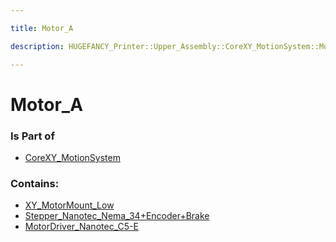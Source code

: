 ```yaml
---

title: Motor_A

description: HUGEFANCY_Printer::Upper_Assembly::CoreXY_MotionSystem::Motor_A

---
```

# Motor_A
<script>
    var geoarray = '{"Stepper_Nanotec_Nema_34+Encoder+Brake": {"Encoder_WEDS5541-Bxx002": {}, "Brake-BKE-2_0-6_35_stp002": {}, "ST8918S4508-B002": {}}, "MotorDriver_Nanotec_C5-E": {}, "XY_MotorMount_Low": {"XY_Motorhalter_tief_Au-enblech": {}, "XY_Motorhalter_tief_Winkel": {}}}';
</script>
<script>
    var basepath = '/assets/HUGEFANCY_Printer/Upper_Assembly/CoreXY_MotionSystem/Motor_A/';
</script>
<link rel="stylesheet" href="/css/container.css">

<div id="container"></div>

<!-- these are the required scripts for the three.js scene -->
<script src="/lib/three.min.js"></script>
<script src="/lib/OrbitControls.js"></script>
<script src="/lib/RectAreaLightUniformsLib.js"></script>
<!-- this is your app's lib file -->
<script src="/lib/triceratops_app.js"></script>
### Is Part of
- [CoreXY_MotionSystem](../CoreXY_MotionSystem)  

### Contains:
- [XY_MotorMount_Low](./Motor_A/XY_MotorMount_Low)  
- [Stepper_Nanotec_Nema_34+Encoder+Brake](./Motor_A/Stepper_Nanotec_Nema_34+Encoder+Brake)  
- [MotorDriver_Nanotec_C5-E](./Motor_A/MotorDriver_Nanotec_C5-E)

